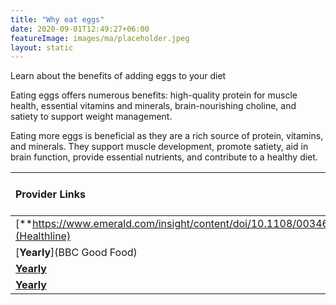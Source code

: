 ```yaml
---
title: "Why eat eggs"
date: 2020-09-01T12:49:27+06:00
featureImage: images/ma/placeholder.jpeg
layout: static
---
```


Learn about the benefits of adding eggs to your diet

Eating eggs offers numerous benefits: high-quality protein for muscle health, essential vitamins and minerals, brain-nourishing choline, and satiety to support weight management.

Eating more eggs is beneficial as they are a rich source of protein, vitamins, and minerals. They support muscle development, promote satiety, aid in brain function, provide essential nutrients, and contribute to a healthy diet.

| Provider Links      | Free or Paid  |  
| :-----------          | :--------------:      |  
| [**https://www.emerald.com/insight/content/doi/10.1108/00346651011043961/full/html**](Healthline) | Online | 
| [**Yearly**](BBC Good Food) | Online | 
| [**Yearly**](Lifehack) | Online | 
| [**Yearly**]() |  | 
  

<br/><br/>






